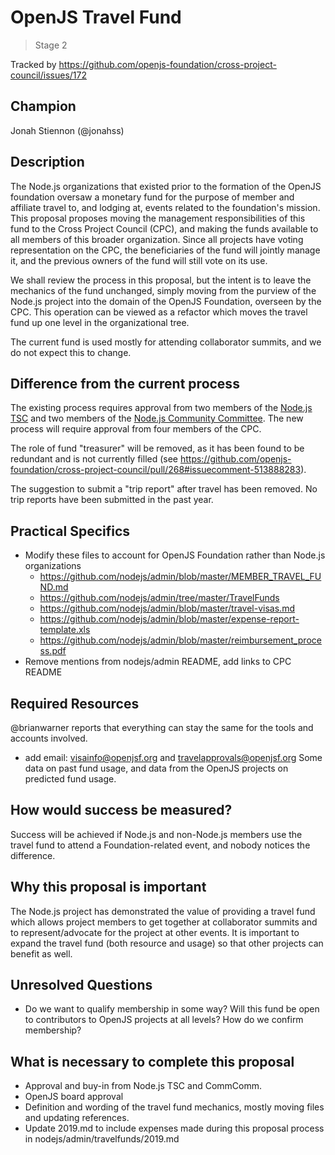 # OpenJS Travel Fund
>  Stage 2

Tracked by https://github.com/openjs-foundation/cross-project-council/issues/172

## Champion

Jonah Stiennon (@jonahss)

## Description

The Node.js organizations that existed prior to the formation of the OpenJS foundation oversaw a monetary fund for the purpose of member and affiliate travel to, and lodging at, events related to the foundation's mission. This proposal proposes moving the management responsibilities of this fund to the Cross Project Council (CPC), and making the funds available to all members of this broader organization. Since all projects have voting representation on the CPC, the beneficiaries of the fund will jointly manage it, and the previous owners of the fund will still vote on its use.

We shall review the process in this proposal, but the intent is to leave the mechanics of the fund unchanged, simply moving from the purview of the Node.js project into the domain of the OpenJS Foundation, overseen by the CPC. This operation can be viewed as a refactor which moves the travel fund up one level in the organizational tree.

The current fund is used mostly for attending collaborator summits, and we do not expect this to change.

## Difference from the current process

The existing process requires approval from two members of the [Node.js TSC](https://github.com/nodejs/TSC) and two members of the [Node.js Community Committee](https://github.com/nodejs/community-committee).
The new process will require approval from four members of the CPC.

The role of fund "treasurer" will be removed, as it has been found to be redundant and is not currently filled (see https://github.com/openjs-foundation/cross-project-council/pull/268#issuecomment-513888283).

The suggestion to submit a "trip report" after travel has been removed. No trip reports have been submitted in the past year.

## Practical Specifics

- Modify these files to account for OpenJS Foundation rather than Node.js organizations
  - https://github.com/nodejs/admin/blob/master/MEMBER_TRAVEL_FUND.md
  - https://github.com/nodejs/admin/tree/master/TravelFunds
  - https://github.com/nodejs/admin/blob/master/travel-visas.md
  - https://github.com/nodejs/admin/blob/master/expense-report-template.xls
  - https://github.com/nodejs/admin/blob/master/reimbursement_process.pdf
- Remove mentions from nodejs/admin README, add links to CPC README

## Required Resources

@brianwarner reports that everything can stay the same for the tools and accounts involved.
 - add email: visainfo@openjsf.org and travelapprovals@openjsf.org
Some data on past fund usage, and data from the OpenJS projects on predicted fund usage.

## How would success be measured?

Success will be achieved if Node.js and non-Node.js members use the travel fund to attend a Foundation-related event, and nobody notices the difference.

## Why this proposal is important

The Node.js project has demonstrated the value of providing a travel fund which allows project members to get together at collaborator summits and to represent/advocate for the project at other events. It is important to expand the travel fund (both resource and usage) so that other projects can benefit as well.

## Unresolved Questions

- Do we want to qualify membership in some way? Will this fund be open to contributors to OpenJS projects at all levels? How do we confirm membership?

## What is necessary to complete this proposal

- Approval and buy-in from Node.js TSC and CommComm.
- OpenJS board approval
- Definition and wording of the travel fund mechanics, mostly moving files and updating references.
- Update 2019.md to include expenses made during this proposal process in nodejs/admin/travelfunds/2019.md

